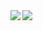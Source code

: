 <a href="https://github.com/anuraghazra/github-readme-stats">
  <img align="left" src="[![Enis's github stats](https://github-readme-stats.vercel.app/api?username=earik87&show_icons=true&theme=dracula)](https://github.com/anuraghazra/github-readme-stats)" />
</a>
<a href="https://github.com/anuraghazra/convoychat">
  <img align="left" src="[![Top Langs](https://github-readme-stats.vercel.app/api/top-langs/?username=earik87&layout=compact)](https://github.com/anuraghazra/github-readme-stats)" />
</a>
